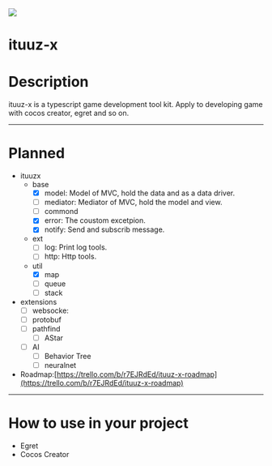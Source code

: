 <img src="http://ww1.sinaimg.cn/large/0060lm7Tgy1finqq0pk5lj303k03kjr9.jpg">  

ituuz-x
============

# Description
ituuz-x is a typescript game development tool kit. Apply to developing game with cocos creator, egret and so on.

------------

# Planned
- ituuzx
	- base
		- [x] model: Model of MVC, hold the data and as a data driver.
		- [ ] mediator: Mediator of MVC, hold the model and view.
		- [ ] commond
		- [x] error: The coustom excetpion.
		- [x] notify: Send and subscrib message.
	- ext
		- [ ] log: Print log tools.
		- [ ] http: Http tools.
	- util
		- [x] map
		- [ ] queue
		- [ ] stack 
- extensions
	- [ ] websocke: 
	- [ ] protobuf
	- [ ] pathfind
		- [ ] AStar
	- [ ] AI
		- [ ] Behavior Tree
		- [ ] neuralnet

- Roadmap:[https://trello.com/b/r7EJRdEd/ituuz-x-roadmap](https://trello.com/b/r7EJRdEd/ituuz-x-roadmap)
------------

# How to use in your project
- Egret
- Cocos Creator

